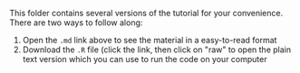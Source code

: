 
This folder contains several versions of the tutorial for your convenience.  There are two ways to follow along:

1. Open the `.md` link above to see the material in a easy-to-read format
2. Download the `.R` file (click the link, then click on "raw" to open the plain text version which you can use to run the code on your computer
